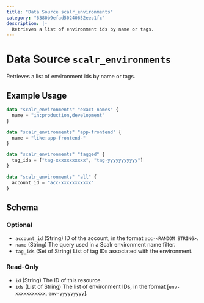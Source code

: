 ```yaml
---
title: "Data Source scalr_environments"
category: "6380b9efad50240652eec1fc"
description: |-
  Retrieves a list of environment ids by name or tags.
---
```


# Data Source `scalr_environments`

Retrieves a list of environment ids by name or tags.

## Example Usage

```terraform
data "scalr_environments" "exact-names" {
  name = "in:production,development"
}

data "scalr_environments" "app-frontend" {
  name = "like:app-frontend-"
}

data "scalr_environments" "tagged" {
  tag_ids = ["tag-xxxxxxxxxxx", "tag-yyyyyyyyyyy"]
}

data "scalr_environments" "all" {
  account_id = "acc-xxxxxxxxxxx"
}
```

<!-- schema generated by tfplugindocs -->
## Schema

### Optional

- `account_id` (String) ID of the account, in the format `acc-<RANDOM STRING>`.
- `name` (String) The query used in a Scalr environment name filter.
- `tag_ids` (Set of String) List of tag IDs associated with the environment.

### Read-Only

- `id` (String) The ID of this resource.
- `ids` (List of String) The list of environment IDs, in the format [`env-xxxxxxxxxxx`, `env-yyyyyyyyy`].
